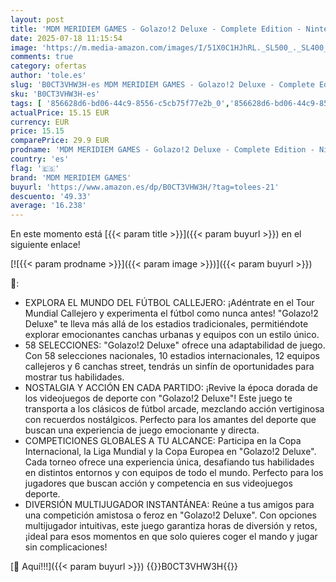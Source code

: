 ```yaml
---
layout: post
title: 'MDM MERIDIEM GAMES - Golazo!2 Deluxe - Complete Edition - Nintendo Switch'
date: 2025-07-18 11:15:54
image: 'https://m.media-amazon.com/images/I/51X0C1HJhRL._SL500_._SL400_.jpg'
comments: true
category: ofertas
author: 'tole.es'
slug: 'B0CT3VHW3H-es MDM MERIDIEM GAMES - Golazo!2 Deluxe - Complete Edition -...'
sku: 'B0CT3VHW3H-es'
tags: [ '856628d6-bd06-44c9-8556-c5cb75f77e2b_0','856628d6-bd06-44c9-8556-c5cb75f77e2b_2201','856628d6-bd06-44c9-8556-c5cb75f77e2b_3601','Arborist Merchandising Root','Hardware y juegos para Nintendo Switch','Juegos para Nintendo Switch','Preventa de Videojuegos','Self Service','Special Features Stores','Videojuegos','Videojuegos más esperados','mdm meridiem games','nintendo','🇪🇸', ]
actualPrice: 15.15 EUR
currency: EUR
price: 15.15
comparePrice: 29.9 EUR
prodname: 'MDM MERIDIEM GAMES - Golazo!2 Deluxe - Complete Edition - Nintendo Switch'
country: 'es'
flag: '🇪🇸'
brand: 'MDM MERIDIEM GAMES'
buyurl: 'https://www.amazon.es/dp/B0CT3VHW3H/?tag=tolees-21'
descuento: '49.33'
average: '16.238'
---
```


En este momento está [{{< param title >}}]({{< param buyurl >}}) en el siguiente enlace!

[![{{< param prodname >}}]({{< param image >}})]({{< param buyurl >}})

🔎:

- EXPLORA EL MUNDO DEL FÚTBOL CALLEJERO: ¡Adéntrate en el Tour Mundial Callejero y experimenta el fútbol como nunca antes! "Golazo!2 Deluxe" te lleva más allá de los estadios tradicionales, permitiéndote explorar emocionantes canchas urbanas y equipos con un estilo único.
- 58 SELECCIONES: "Golazo!2 Deluxe" ofrece una adaptabilidad de juego. Con 58 selecciones nacionales, 10 estadios internacionales, 12 equipos callejeros y 6 canchas street, tendrás un sinfín de oportunidades para mostrar tus habilidades.
- NOSTALGIA Y ACCIÓN EN CADA PARTIDO: ¡Revive la época dorada de los videojuegos de deporte con "Golazo!2 Deluxe"! Este juego te transporta a los clásicos de fútbol arcade, mezclando acción vertiginosa con recuerdos nostálgicos. Perfecto para los amantes del deporte que buscan una experiencia de juego emocionante y directa.
- COMPETICIONES GLOBALES A TU ALCANCE: Participa en la Copa Internacional, la Liga Mundial y la Copa Europea en "Golazo!2 Deluxe". Cada torneo ofrece una experiencia única, desafiando tus habilidades en distintos entornos y con equipos de todo el mundo. Perfecto para los jugadores que buscan acción y competencia en sus videojuegos deporte.
- DIVERSIÓN MULTIJUGADOR INSTANTÁNEA: Reúne a tus amigos para una competición amistosa o feroz en "Golazo!2 Deluxe". Con opciones multijugador intuitivas, este juego garantiza horas de diversión y retos, ¡ideal para esos momentos en que solo quieres coger el mando y jugar sin complicaciones!

[🛒 Aquí!!!]({{< param buyurl >}})
{{<world>}}B0CT3VHW3H{{</world>}}
